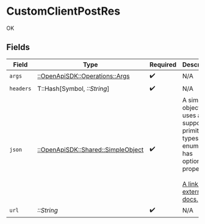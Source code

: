 # CustomClientPostRes

OK


## Fields

| Field                                                                                                                                                             | Type                                                                                                                                                              | Required                                                                                                                                                          | Description                                                                                                                                                       |
| ----------------------------------------------------------------------------------------------------------------------------------------------------------------- | ----------------------------------------------------------------------------------------------------------------------------------------------------------------- | ----------------------------------------------------------------------------------------------------------------------------------------------------------------- | ----------------------------------------------------------------------------------------------------------------------------------------------------------------- |
| `args`                                                                                                                                                            | [::OpenApiSDK::Operations::Args](../../models/operations/args.md)                                                                                                 | :heavy_check_mark:                                                                                                                                                | N/A                                                                                                                                                               |
| `headers`                                                                                                                                                         | T::Hash[Symbol, *::String*]                                                                                                                                       | :heavy_check_mark:                                                                                                                                                | N/A                                                                                                                                                               |
| `json`                                                                                                                                                            | [::OpenApiSDK::Shared::SimpleObject](../../models/shared/simpleobject.md)                                                                                         | :heavy_check_mark:                                                                                                                                                | A simple object that uses all our supported primitive types and enums and has optional properties.<br/><br/>[A link to the external docs.](https://docs.speakeasyapi.dev) |
| `url`                                                                                                                                                             | *::String*                                                                                                                                                        | :heavy_check_mark:                                                                                                                                                | N/A                                                                                                                                                               |